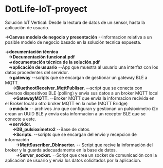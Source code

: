 # DotLife-IoT-proyect
Solución IoT Vertical: Desde la lectura de datos de un sensor, hasta la aplicación de usuario.

**->Canvas modelo de negocio y presentación**    --Informacion relativa a un posible modelo de negocio basado en la solución 
tecnica expuesta.  

**->documentación técnica**  
&nbsp;&nbsp;&nbsp;**->Documentación funcional.pdf**  
&nbsp;&nbsp;&nbsp;**->documentación técnica de la solución.pdf**   
&nbsp;&nbsp;&nbsp;**->aplicación de usuario** --App que muestra al usuario una interfaz con los datos procedentes del servidor.   
&nbsp;&nbsp;&nbsp;**->gateway**   --scripts que se encargan de gestionar un gateway BLE a MQTT.  
&nbsp;&nbsp;&nbsp;&nbsp;&nbsp;&nbsp;**->BluethootReceiver_MqttPubliser.** --script que se conecta con diversos dispositivos BLE (polling) y envia sus datos a un broker MQTT local  
&nbsp;&nbsp;&nbsp;&nbsp;&nbsp;&nbsp;**->GatewayMQTT.** --Broker MQTT que envia la informacion recivida en el Broker local a otro broker MQTT en la nube (MQTT Bridge)   
&nbsp;&nbsp;&nbsp;**->módulo**  -- archivos .ino que configuran y gestionan un pulsioximetro i2c crean un UUID BLE y envia esta informacion a un receptor BLE que se conecte a este.   
&nbsp;&nbsp;&nbsp;**->servidor.**  
&nbsp;&nbsp;&nbsp;&nbsp;&nbsp;&nbsp;**->DB_pulsioxímetro2**  --Base de datos.  
&nbsp;&nbsp;&nbsp;&nbsp;&nbsp;&nbsp;**->Scripts.**   --scripts que se encargan del envio y recepcion de información  
&nbsp;&nbsp;&nbsp;&nbsp;&nbsp;&nbsp;&nbsp;&nbsp;&nbsp;**->MqttSuscriber_DbInserter.** -- Script que recive la información del broker y la guarda adecuadamente en la base de datos.  
&nbsp;&nbsp;&nbsp;&nbsp;&nbsp;&nbsp;&nbsp;&nbsp;&nbsp;**->Server_socket.**   --Script que crea un socket de comunicación con la aplicacion de usuario y envia los datos solicitados por la aplicacion.  
